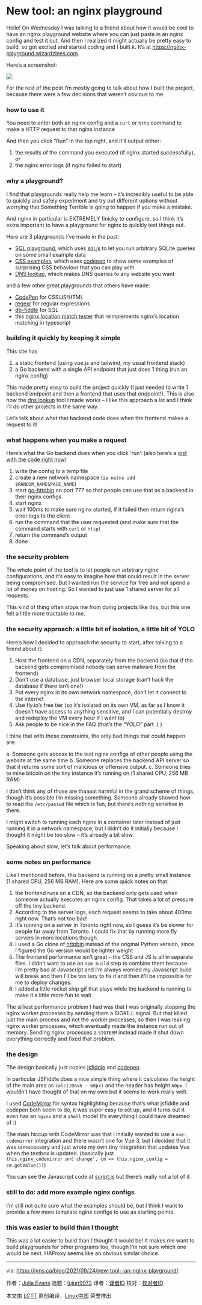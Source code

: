 [#]: subject: "New tool: an nginx playground"
[#]: via: "https://jvns.ca/blog/2021/09/24/new-tool--an-nginx-playground/"
[#]: author: "Julia Evans https://jvns.ca/"
[#]: collector: "lujun9972"
[#]: translator: " "
[#]: reviewer: " "
[#]: publisher: " "
[#]: url: " "

New tool: an nginx playground
======

Hello! On Wednesday I was talking to a friend about how it would be cool to have an nginx playground website where you can just paste in an nginx config and test it out. And then I realized it might actually be pretty easy to build, so got excited and started coding and I built it. It’s at <https://nginx-playground.wizardzines.com>.

Here’s a screenshot:

![][1]

For the rest of the post I’m mostly going to talk about how I built the project, because there were a few decisions that weren’t obvious to me.

### how to use it

You need to enter both an nginx config and a `curl` or `http` command to make a HTTP request to that nginx instance

And then you click “Run” in the top right, and it’ll output either:

  1. the results of the command you executed (if nginx started successfully), or
  2. the nginx error logs (if nginx failed to start)



### why a playground?

I find that playgrounds really help me learn – it’s incredibly useful to be able to quickly and safely experiment and try out different options without worrying that Something Terrible is going to happen if you make a mistake.

And nginx in particular is EXTREMELY finicky to configure, so I think it’s extra important to have a playground for nginx to quickly test things out.

Here are 3 playgrounds I’ve made in the past:

  * [SQL playground][2], which uses [sql.js][3] to let you run arbitrary SQLite queries on some small example data
  * [CSS examples][4], which uses [codepen][5] to show some examples of surprising CSS behaviour that you can play with
  * [DNS lookup][6], which makes DNS queries to any website you want



and a few other great playgrounds that others have made:

  * [CodePen][5] for CSS/JS/HTML
  * [regexr][7] for regular expressions
  * [db-fiddle][8] for SQL
  * this [nginx location match tester][9] that reimplements nginx’s location matching in typescript



### building it quickly by keeping it simple

This site has

  1. a static frontend (using vue.js and tailwind, my usual frontend stack)
  2. a Go backend with a single API endpoint that just does 1 thing (run an nginx config)



This made pretty easy to build the project quickly (I just needed to write 1 backend endpoint and then a frontend that uses that endpoint!). This is also how the [dns lookup][10] tool I made works – I like this approach a lot and I think I’ll do other projects in the same way.

Let’s talk about what that backend code does when the frontend makes a request to it!

### what happens when you make a request

Here’s what the Go backend does when you click ‘run’: (also here’s a [gist with the code right now][11])

  1. write the config to a temp file
  2. create a new network namespace (`ip netns add $RANDOM_NAMESPACE_NAME`)
  3. start [go-httpbin][12] on port 777 so that people can use that as a backend in their nginx configs
  4. start nginx
  5. wait 100ms to make sure nginx started, if it failed then return nginx’s error logs to the client
  6. run the command that the user requested (and make sure that the command starts with `curl` or `http`)
  7. return the command’s output
  8. done



### the security problem

The whole point of the tool is to let people run arbitrary nginx configurations, and it’s easy to imagine how that could result in the server being compromised. But I wanted run the service for free and not spend a lot of money on hosting. So I wanted to just use 1 shared server for all requests.

This kind of thing often stops me from doing projects like this, but this one felt a little more tractable to me.

### the security approach: a little bit of isolation, a little bit of YOLO

Here’s how I decided to approach the security to start, after talking to a friend about it:

  1. Host the frontend on a CDN, separately from the backend (so that if the backend gets compromised nobody can serve malware from the frontend)
  2. Don’t use a database, just browser local storage (can’t hack the database if there isn’t one!)
  3. Put every nginx in its own network namespace, don’t let it connect to the internet
  4. Use fly.io’s free tier (so it’s isolated on its own VM, as far as I know it doesn’t have access to anything sensitive, and I can potentially destroy and redeploy the VM every hour if I want to)
  5. Ask people to be nice in the FAQ (that’s the “YOLO” part :) )



I think that with these constraints, the only bad things that could happen are:

a. Someone gets access to the test nginx configs of other people using the website at the same time b. Someone replaces the backend API server so that it returns some sort of malicious or offensive output. c. Someone tries to mine bitcoin on the tiny instance it’s running on (1 shared CPU, 256 MB RAM)

I don’t think any of those are thaaaat harmful in the grand scheme of things, though it’s possible I’m missing something. Someone already showed how to read the `/etc/passwd` file which is fun, but there’s nothing sensitive in there.

I might switch to running each nginx in a container later instead of just running it in a network namespace, but I didn’t do it initially because I thought it might be too slow – it’s already a bit slow.

Speaking about slow, let’s talk about performance.

### some notes on performance

Like I mentioned before, this backend is running on a pretty small instance (1 shared CPU, 256 MB RAM). Here are some quick notes on that:

  1. the frontend runs on a CDN, so the backend only gets used when someone actually executes an nginx config. That takes a lot of pressure off the tiny backend.
  2. According to the server logs, each request seems to take about 400ms right now. That’s not too bad!
  3. It’s running on a server in Toronto right now, so I guess it’s be slower for people far away from Toronto. I could fix that by running more fly servers in more locations though.
  4. I used a Go clone of [httpbin][13] instead of the original Python version, since I figured the Go version would be lighter weight
  5. The frontend performance isn’t great – the CSS and JS is all in separate files. I didn’t want to use an `npm build` step to combine them because I’m pretty bad at Javascript and I’m always worried my Javascript build will break and then I’ll be too lazy to fix it and then it’ll be impossible for me to deploy changes.
  6. I added a little rocket ship gif that plays while the backend is running to make it a little more fun to wait



The silliest performance problem I had was that I was originally stopping the nginx worker processes by sending them a SIGKILL signal. But that killed just the main process and not the worker processes, so then I was leaking nginx worker processes, which eventually made the instance run out of memory. Sending nginx processes a `SIGTERM` instead made it shut down everything correctly and fixed that problem.

### the design

The design basically just copies [jsfiddle][14] and [codepen][15].

In particular JSFiddle does a nice simple thing where it calculates the height of the main area as `calc(100vh - 60px)` and the header has height `60px`. I wouldn’t have thought of that on my own but it seems to work really well.

I used [CodeMirror][16] for syntax highlighting because that’s what jsfiddle and codepen both seem to do, it was super easy to set up, and it turns out it even has an `nginx` and a `shell` mode! It’s everything I could have dreamed of :)

The main hiccup with CodeMirror was that I initially wanted to use a `vue-codemirror` integration and there wasn’t one for Vue 3, but I decided that it was unnecessary and just wrote my own tiny integration that updates Vue when the textbox is updated. (basically just `this.nginx_codemirror.on('change', cm => this.nginx_config = cm.getValue())`)

You can see the Javascript code at [script.js][17] but there’s really not a lot of it.

### still to do: add more example nginx configs

I’m still not quite sure what the examples should be, but I think I want to provide a few more template nginx configs to use as starting points.

### this was easier to build than I thought

This was a lot easier to build than I thought it would be! It makes me want to build playgrounds for other programs too, though I’m not sure which one would be next. HAProxy seems like an obvious similar choice.

--------------------------------------------------------------------------------

via: https://jvns.ca/blog/2021/09/24/new-tool--an-nginx-playground/

作者：[Julia Evans][a]
选题：[lujun9972][b]
译者：[译者ID](https://github.com/译者ID)
校对：[校对者ID](https://github.com/校对者ID)

本文由 [LCTT](https://github.com/LCTT/TranslateProject) 原创编译，[Linux中国](https://linux.cn/) 荣誉推出

[a]: https://jvns.ca/
[b]: https://github.com/lujun9972
[1]: https://jvns.ca/images/nginx-playground-screenshot.jpg
[2]: https://sql-playground.wizardzines.com
[3]: https://github.com/sql-js/sql.js/
[4]: https://css-examples.wizardzines.com
[5]: https://codepen.io
[6]: https://dns-lookup.jvns.ca/
[7]: https://regexr.com/
[8]: https://www.db-fiddle.com/
[9]: https://nginx.viraptor.info/
[10]: https://dns-lookup.jvns.ca
[11]: https://gist.github.com/jvns/edf78e7775fea8888685a9a2956bc477
[12]: https://github.com/mccutchen/go-httpbin
[13]: https://httpbin.org
[14]: https://jsfiddle.net
[15]: https://codepen.io/pen
[16]: https://codemirror.net/
[17]: https://nginx-playground.wizardzines.com/script.js
